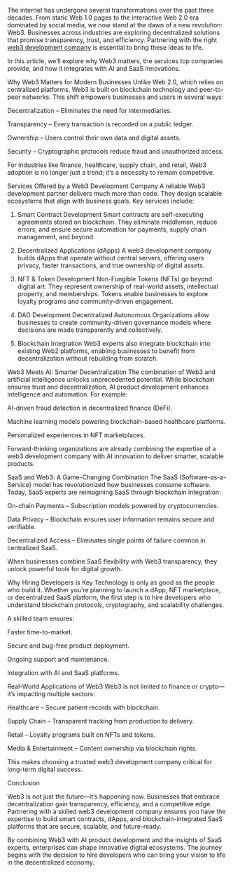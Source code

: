 The internet has undergone several transformations over the past three decades. From static Web 1.0 pages to the interactive Web 2.0 era dominated by social media, we now stand at the dawn of a new revolution: Web3. Businesses across industries are exploring decentralized solutions that promise transparency, trust, and efficiency. Partnering with the right [web3 development company]([url](https://ioweb3.io/)) is essential to bring these ideas to life.

In this article, we’ll explore why Web3 matters, the services top companies provide, and how it integrates with AI and SaaS innovations.


Why Web3 Matters for Modern Businesses
Unlike Web 2.0, which relies on centralized platforms, Web3 is built on blockchain technology and peer-to-peer networks. This shift empowers businesses and users in several ways:

Decentralization – Eliminates the need for intermediaries.

Transparency – Every transaction is recorded on a public ledger.

Ownership – Users control their own data and digital assets.

Security – Cryptographic protocols reduce fraud and unauthorized access.

For industries like finance, healthcare, supply chain, and retail, Web3 adoption is no longer just a trend; it’s a necessity to remain competitive.


Services Offered by a Web3 Development Company
A reliable Web3 development partner delivers much more than code. They design scalable ecosystems that align with business goals. Key services include:

1. Smart Contract Development
Smart contracts are self-executing agreements stored on blockchain. They eliminate middlemen, reduce errors, and ensure secure automation for payments, supply chain management, and beyond.

2. Decentralized Applications (dApps)
A web3 development company builds dApps that operate without central servers, offering users privacy, faster transactions, and true ownership of digital assets.

3. NFT & Token Development
Non-Fungible Tokens (NFTs) go beyond digital art. They represent ownership of real-world assets, intellectual property, and memberships. Tokens enable businesses to explore loyalty programs and community-driven engagement.

4. DAO Development
Decentralized Autonomous Organizations allow businesses to create community-driven governance models where decisions are made transparently and collectively.

5. Blockchain Integration
Web3 experts also integrate blockchain into existing Web2 platforms, enabling businesses to benefit from decentralization without rebuilding from scratch.


Web3 Meets AI: Smarter Decentralization
The combination of Web3 and artificial intelligence unlocks unprecedented potential. While blockchain ensures trust and decentralization, AI product development enhances intelligence and automation. For example:

AI-driven fraud detection in decentralized finance (DeFi).

Machine learning models powering blockchain-based healthcare platforms.

Personalized experiences in NFT marketplaces.

Forward-thinking organizations are already combining the expertise of a web3 development company with AI innovation to deliver smarter, scalable products.


SaaS and Web3: A Game-Changing Combination
The SaaS (Software-as-a-Service) model has revolutionized how businesses consume software. Today, SaaS experts are reimagining SaaS through blockchain integration:

On-chain Payments – Subscription models powered by cryptocurrencies.

Data Privacy – Blockchain ensures user information remains secure and verifiable.

Decentralized Access – Eliminates single points of failure common in centralized SaaS.

When businesses combine SaaS flexibility with Web3 transparency, they unlock powerful tools for digital growth.


Why Hiring Developers is Key
Technology is only as good as the people who build it. Whether you’re planning to launch a dApp, NFT marketplace, or decentralized SaaS platform, the first step is to hire developers who understand blockchain protocols, cryptography, and scalability challenges.

A skilled team ensures:

Faster time-to-market.

Secure and bug-free product deployment.

Ongoing support and maintenance.

Integration with AI and SaaS platforms.


Real-World Applications of Web3
Web3 is not limited to finance or crypto—it’s impacting multiple sectors:

Healthcare – Secure patient records with blockchain.

Supply Chain – Transparent tracking from production to delivery.

Retail – Loyalty programs built on NFTs and tokens.

Media & Entertainment – Content ownership via blockchain rights.

This makes choosing a trusted web3 development company critical for long-term digital success.


Conclusion

Web3 is not just the future—it’s happening now. Businesses that embrace decentralization gain transparency, efficiency, and a competitive edge. Partnering with a skilled web3 development company ensures you have the expertise to build smart contracts, dApps, and blockchain-integrated SaaS platforms that are secure, scalable, and future-ready.

By combining Web3 with AI product development and the insights of SaaS experts, enterprises can shape innovative digital ecosystems. The journey begins with the decision to hire developers who can bring your vision to life in the decentralized economy.
